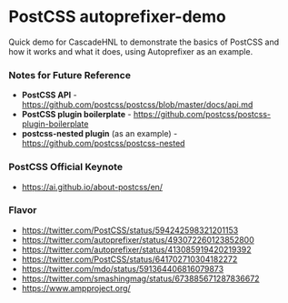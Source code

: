 # PostCSS autoprefixer-demo

Quick demo for CascadeHNL to demonstrate the basics of PostCSS and how it works and what it does, using Autoprefixer as an example.

### Notes for Future Reference
* **PostCSS API** - https://github.com/postcss/postcss/blob/master/docs/api.md
* **PostCSS plugin boilerplate** - https://github.com/postcss/postcss-plugin-boilerplate
* **postcss-nested plugin** (as an example) - https://github.com/postcss/postcss-nested

### PostCSS Official Keynote
* https://ai.github.io/about-postcss/en/

### Flavor
* https://twitter.com/PostCSS/status/594242598321201153
* https://twitter.com/autoprefixer/status/493072260123852800
* https://twitter.com/autoprefixer/status/413085919420219392
* https://twitter.com/PostCSS/status/641702710304182272
* https://twitter.com/mdo/status/591364406816079873
* https://twitter.com/smashingmag/status/673885671287836672
* https://www.ampproject.org/
